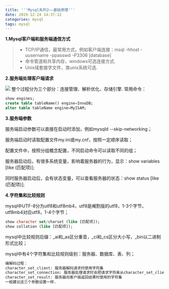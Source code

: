 ```yaml
---
title: '''Mysql系列2——基础原理'''
date: 2019-12-24 14:37:12
categories: mysql
tags: mysql
---
```

**1.Mysql客户端和服务端通信方式**

>* TCP/IP通信，最常用方式，例如客户端连接：msql -hhost -uusername -ppasswd -P3306 [database]
>* 命令管道和共享内存，windows可选连接方式.
>* Unix域套接字文件，类unix系统可选.

**2.服务端处理客户端请求**

![](/images/Mysql_1.png)
整个过程分为三个部分：连接管理、解析优化、存储引擎.
常用命令：
```sql
show engines;
create table tableName() engine=InnoDB;
alter table tableName engine=MyISAM;
```

**3.服务端参数**

服务端启动参数可以直接在启动时添加，例如mysqld --skip-networking；

服务端启动时读取配置文件my.ini或my.cnf，按照一定顺序读取；

配置文件中，按照分组概念配置，不同启动命令可以读取不同的组；

服务器启动后，有很多系统变量，影响着服务器的行为，显示：show variables [like (匹配项)];

同时服务器启动后，会有状态变量，可以查看服务器的状态：show status [like (匹配项)];

**4.字符集和比较规则**

mysql中UTF-8分为utf8和utf8mb4，utf8是阉割版的utf8，1-3个字节，utf8mb4对应utf8，1-4个字节；
```sql
show character set/charset (like [匹配项]);
show collation (like [匹配项]);
```
mysql中比较规则后缀：_ai和_as区分重音，_ci和_cs区分大小写，_bin以二进制形式比较；

mysql中有4个字符集和比较规则级别：服务器、数据库、表、列；
```sql
编解码过程：
character_set_client: 服务器解码请求时使用字符集
character_set_connection: 服务器处理请求时会把请求字符串从character_set_client转码到character_set_connection;
character_set_result: 服务器向客户端返回结果时使用的字符集
一般建议这三个参数设置一样.
```